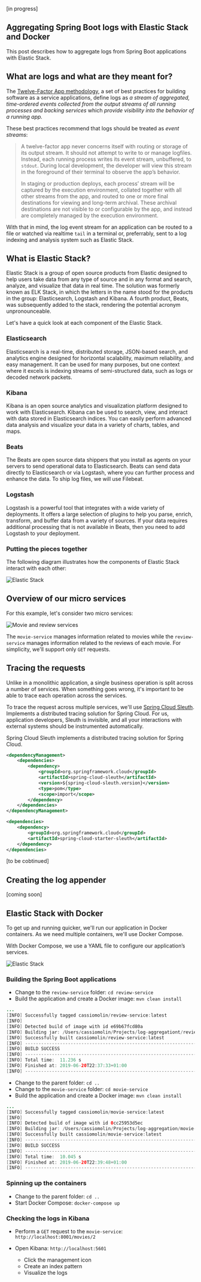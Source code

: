 [in progress]

## Aggregating Spring Boot logs with Elastic Stack and Docker

This post describes how to aggregate logs from Spring Boot applications with Elastic Stack.

## What are logs and what are they meant for?

The [Twelve-Factor App methodology][12factor], a set of best practices for building software as a service applications, define logs as _a stream of aggregated, time-ordered events collected from the output streams of all running processes and backing services_ which _provide visibility into the behavior of a running app._

These best practices recommend that logs should be treated as _event streams_:

> A twelve-factor app never concerns itself with routing or storage of its output stream. It should not attempt to write to or manage logfiles. Instead, each running process writes its event stream, unbuffered, to `stdout`. During local development, the developer will view this stream in the foreground of their terminal to observe the app’s behavior.
>
> In staging or production deploys, each process’ stream will be captured by the execution environment, collated together with all other streams from the app, and routed to one or more final destinations 
for viewing and long-term archival. These archival destinations are not visible to or configurable by the app, and instead are completely managed by the execution environment.

With that in mind, the log event stream for an application can be routed to a file or watched via realtime `tail` in a terminal or, preferrably, sent to a log indexing and analysis system such as Elastic Stack.

## What is Elastic Stack?

Elastic Stack is a group of open source products from Elastic designed to help users take data from any type of source and in any format and search, analyze, and visualize that data in real time. The solution was formerly known as ELK Stack, in which the letters in the name stood for the products in the group: Elasticsearch, Logstash and Kibana. A fourth product, Beats, was subsequently added to the stack, rendering the potential acronym unpronounceable. 

Let's have a quick look at each component of the Elastic Stack.

### Elasticsearch

Elasticsearch is a real-time, distributed storage, JSON-based search, and analytics engine designed for horizontal scalability, maximum reliability, and easy management. It can be used for many purposes, but one context where it excels is indexing streams of semi-structured data, such as logs or decoded network packets.

### Kibana

Kibana is an open source analytics and visualization platform designed to work with Elasticsearch. Kibana can be used to search, view, and interact with data stored in Elasticsearch indices. You can easily perform advanced data analysis and visualize your data in a variety of charts, tables, and maps.

### Beats

The Beats are open source data shippers that you install as agents on your servers to send operational data to Elasticsearch. Beats can send data directly to Elasticsearch or via Logstash, where you can further process and enhance the data. To ship log files, we will use Filebeat.

### Logstash

Logstash is a powerful tool that integrates with a wide variety of deployments. It offers a large selection of plugins to help you parse, enrich, transform, and buffer data from a variety of sources. If your data requires additional processing that is not available in Beats, then you need to add Logstash to your deployment.

### Putting the pieces together

The following diagram illustrates how the components of Elastic Stack interact with each other:

![Elastic Stack][img.elastic-stack]

## Overview of our micro services

For this example, let's consider two micro services:

![Movie and review services][img.services]

The `movie-service` manages information related to movies while the `review-service` manages information related to the reviews of each movie. For simplicity, we'll support only `GET` requests.

## Tracing the requests

Unlike in a monolithic application, a single business operation is split across a number of services. When something goes wrong, it's important to be able to trace each operation across the services.

To trace the request across multiple services, we'll use [Spring Cloud Sleuth][spring-cloud-sleuth]. Implements a distributed tracing solution for Spring Cloud. For us, application developers, Sleuth is invisible, and all your interactions with external systems should be instrumented automatically.

Spring Cloud Sleuth implements a distributed tracing solution for Spring Cloud.

```xml
<dependencyManagement>
    <dependencies>
        <dependency>
            <groupId>org.springframework.cloud</groupId>
            <artifactId>spring-cloud-sleuth</artifactId>
            <version>${spring-cloud-sleuth.version}</version>
            <type>pom</type>
            <scope>import</scope>
        </dependency>
    </dependencies>
</dependencyManagement>

<dependencies>
    <dependency>
        <groupId>org.springframework.cloud</groupId>
        <artifactId>spring-cloud-starter-sleuth</artifactId>
    </dependency>
</dependencies>
```

[to be cobtinued]

## Creating the log appender

[coming soon]

## Elastic Stack with Docker

To get up and running quicker, we'll run our application in Docker containers. As we need multiple containers, we'll use Docker Compose.

With Docker Compose, we use a YAML file to configure our application’s services.

![Elastic Stack][img.elastic-stack-docker]

### Building the Spring Boot applications

- Change to the `review-service` folder: `cd review-service`
- Build the application and create a Docker image: `mvn clean install`

```java
...
[INFO] Successfully tagged cassiomolin/review-service:latest
[INFO] 
[INFO] Detected build of image with id e69b67fcd80a
[INFO] Building jar: /Users/cassiomolin/Projects/log-aggregationt/review-service/target/review-service-1.0-SNAPSHOT-docker-info.jar
[INFO] Successfully built cassiomolin/review-service:latest
[INFO] ------------------------------------------------------------------------
[INFO] BUILD SUCCESS
[INFO] ------------------------------------------------------------------------
[INFO] Total time:  11.236 s
[INFO] Finished at: 2019-06-20T22:37:33+01:00
[INFO] ------------------------------------------------------------------------
```

- Change to the parent folder: `cd ..`
- Change to the `movie-service` folder: `cd movie-service`
- Build the application and create a Docker image: `mvn clean install`

```java
...
[INFO] Successfully tagged cassiomolin/movie-service:latest
[INFO] 
[INFO] Detected build of image with id 0cc25953d5ec
[INFO] Building jar: /Users/cassiomolin/Projects/log-aggregation/movie-service/target/movie-service-1.0-SNAPSHOT-docker-info.jar
[INFO] Successfully built cassiomolin/movie-service:latest
[INFO] ------------------------------------------------------------------------
[INFO] BUILD SUCCESS
[INFO] ------------------------------------------------------------------------
[INFO] Total time:  10.045 s
[INFO] Finished at: 2019-06-20T22:39:48+01:00
[INFO] ------------------------------------------------------------------------
```

### Spinning up the containers

- Change to the parent folder: `cd ..`
- Start Docker Compose: `docker-compose up`

### Checking the logs in Kibana

- Perform a `GET` request to the `movie-service`: `http://localhost:8001/movies/2`
- Open Kibana: `http://localhost:5601`
  - Click the management icon
  - Create an index pattern
  - Visualize the logs
  
  
  [img.services]: /misc/img/diagrams/services.png
  [img.elastic-stack]: /misc/img/diagrams/elastic-stack.png
  [img.elastic-stack-docker]: /misc/img/diagrams/services-and-elastic-stack-with-docker.png


  [12factor]: https://12factor.net
  [spring-cloud-sleuth]: https://spring.io/projects/spring-cloud-sleuth
